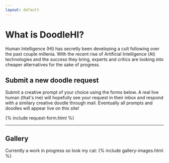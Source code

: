 ```yaml
---
layout: default
---
```


# What is DoodleHI?
Human Intelligence (HI) has secretly been developing a cult following over the past couple millenia. With the recent rise of Artificial Intelligence (AI) technologies and the success they bring, experts and critics are looking into cheaper alternatives for the sake of progress.

## Submit a new doodle request
Submit a creative prompt of your choice using the forms below. A real live human (that's me) will hopefully see your request in their inbox and respond with a similary creative doodle through mail. Eventually all prompts and doodles will appear live on this site!

{% include request-form.html %}

---

## Gallery
Currently a work in progress so look my cat:
{% include gallery-images.html %}